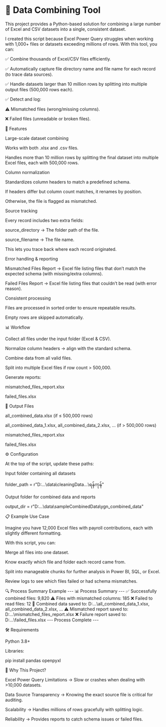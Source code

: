 # 📂 Data Combining Tool

This project provides a Python-based solution for combining a large number of Excel and CSV datasets into a single, consistent dataset.

I created this script because Excel Power Query struggles when working with 1,000+ files or datasets exceeding millions of rows. With this tool, you can:

✅ Combine thousands of Excel/CSV files efficiently.

✅ Automatically capture file directory name and file name for each record (to trace data sources).

✅ Handle datasets larger than 10 million rows by splitting into multiple output files (500,000 rows each).

✅ Detect and log:

⚠️ Mismatched files (wrong/missing columns).

❌ Failed files (unreadable or broken files).

🚀 Features

Large-scale dataset combining

Works with both .xlsx and .csv files.

Handles more than 10 million rows by splitting the final dataset into multiple Excel files, each with 500,000 rows.

Column normalization

Standardizes column headers to match a predefined schema.

If headers differ but column count matches, it renames by position.

Otherwise, the file is flagged as mismatched.

Source tracking

Every record includes two extra fields:

source_directory → The folder path of the file.

source_filename → The file name.

This lets you trace back where each record originated.

Error handling & reporting

Mismatched Files Report → Excel file listing files that don’t match the expected schema (with missing/extra columns).

Failed Files Report → Excel file listing files that couldn’t be read (with error reason).

Consistent processing

Files are processed in sorted order to ensure repeatable results.

Empty rows are skipped automatically.

📊 Workflow

Collect all files under the input folder (Excel & CSV).

Normalize column headers → align with the standard schema.

Combine data from all valid files.

Split into multiple Excel files if row count > 500,000.

Generate reports:

mismatched_files_report.xlsx

failed_files.xlsx

📁 Output Files

all_combined_data.xlsx (if ≤ 500,000 rows)

all_combined_data_1.xlsx, all_combined_data_2.xlsx, ... (if > 500,000 rows)

mismatched_files_report.xlsx

failed_files.xlsx

⚙️ Configuration

At the top of the script, update these paths:

Input folder containing all datasets

folder_path = r"D:\...\data\cleaningData\...\ရန်ကုန်"

Output folder for combined data and reports

output_dir = r"D:\...\data\sampleCombinedData\ygn_combined_data"

📋 Example Use Case

Imagine you have 12,000 Excel files with payroll contributions, each with slightly different formatting.

With this script, you can:

Merge all files into one dataset.

Know exactly which file and folder each record came from.

Split into manageable chunks for further analysis in Power BI, SQL, or Excel.

Review logs to see which files failed or had schema mismatches.

🔍 Process Summary Example
--- 📊 Process Summary ---
✅ Successfully combined files: 9,820
⚠️ Files with mismatched columns: 185
❌ Failed to read files: 12
📁 Combined data saved to: D:\...\all_combined_data_1.xlsx, all_combined_data_2.xlsx, ...
⚠️ Mismatched report saved to: D:\...\mismatched_files_report.xlsx
❌ Failure report saved to: D:\...\failed_files.xlsx
--- Process Complete ---

🛠️ Requirements

Python 3.8+

Libraries:

pip install pandas openpyxl

🌟 Why This Project?

Excel Power Query Limitations → Slow or crashes when dealing with >10,000 datasets.

Data Source Transparency → Knowing the exact source file is critical for auditing.

Scalability → Handles millions of rows gracefully with splitting logic.

Reliability → Provides reports to catch schema issues or failed files.
